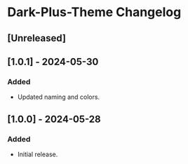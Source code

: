 <!-- Keep a Changelog guide -> https://keepachangelog.com -->

# Dark-Plus-Theme Changelog

## [Unreleased]

## [1.0.1] - 2024-05-30

### Added

- Updated naming and colors.

## [1.0.0] - 2024-05-28

### Added

- Initial release.